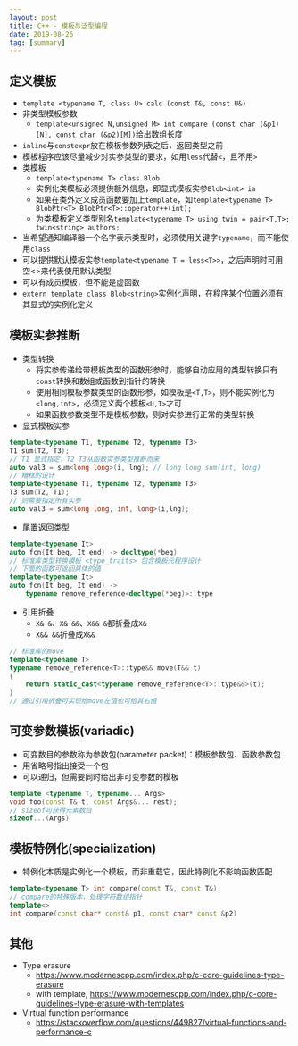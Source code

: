```yaml
---
layout: post
title: C++ - 模板与泛型编程
date: 2019-08-26
tag: [summary]
---
```


## 定义模板
* `template <typename T, class U> calc (const T&, const U&)`
* 非类型模板参数
	* `template<unsigned N,unsigned M> int compare (const char (&p1)[N], const char (&p2)[M])`给出数组长度
* `inline`与`constexpr`放在模板参数列表之后，返回类型之前
* 模板程序应该尽量减少对实参类型的要求，如用`less`代替`<`，且不用`>`
* 类模板
	* `template<typename T> class Blob`
	* 实例化类模板必须提供额外信息，即显式模板实参`Blob<int> ia`
	* 如果在类外定义成员函数要加上`template`，如`template<typename T> BlobPtr<T> BlobPtr<T>::operator++(int);`
	* 为类模板定义类型别名`template<typename T> using twin = pair<T,T>; twin<string> authors;`
* 当希望通知编译器一个名字表示类型时，必须使用关键字`typename`，而不能使用`class`
* 可以提供默认模板实参`template<typename T = less<T>>`，之后声明时可用空<>来代表使用默认类型
* 可以有成员模板，但不能是虚函数
* `extern template class Blob<string>`实例化声明，在程序某个位置必须有其显式的实例化定义
## 模板实参推断
* 类型转换
	* 将实参传递给带模板类型的函数形参时，能够自动应用的类型转换只有`const`转换和数组或函数到指针的转换
	* 使用相同模板参数类型的函数形参，如模板是`<T,T>`，则不能实例化为`<long,int>`，必须定义两个模板`<U,T>`才可
	* 如果函数参数类型不是模板参数，则对实参进行正常的类型转换
* 显式模板实参

```cpp
template<typename T1, typename T2, typename T3>
T1 sum(T2, T3);
// T1 显式指定，T2 T3从函数实参类型推断而来
auto val3 = sum<long long>(i, lng); // long long sum(int, long)
// 糟糕的设计
template<typename T1, typename T2, typename T3>
T3 sum(T2, T1);
// 则需要指定所有实参
auto val3 = sum<long long, int, long>(i,lng);
```

* 尾置返回类型

```cpp
template<typename It>
auto fcn(It beg, It end) -> decltype(*beg)
// 标准库类型转换模板 <type_traits> 包含模板元程序设计
// 下面的函数可返回具体的值
template<typename It>
auto fcn(It beg, It end) ->
    typename remove_reference<decltype(*beg)>::type
```

* 引用折叠
	* `X& &`、`X& &&`、`X&& &`都折叠成`X&`
	* `X&& &&`折叠成`X&&`

```cpp
// 标准库的move
template<typename T>
typename remove_reference<T>::type&& move(T&& t)
{
    return static_cast<typename remove_reference<T>::type&&>(t);
}
// 通过引用折叠可实现给move左值也可给其右值
```

## 可变参数模板(variadic)
* 可变数目的参数称为参数包(parameter packet)：模板参数包、函数参数包
* 用省略号指出接受一个包
* 可以递归，但需要同时给出非可变参数的模板

```cpp
template <typename T, typename... Args>
void foo(const T& t, const Args&... rest);
// sizeof可获得元素数目
sizeof...(Args)
```

## 模板特例化(specialization)
* 特例化本质是实例化一个模板，而非重载它，因此特例化不影响函数匹配

```cpp
template<typename T> int compare(const T&, const T&);
// compare的特殊版本，处理字符数组指针
template<>
int compare(const char* const& p1, const char* const &p2)
```

## 其他
* Type erasure
	* https://www.modernescpp.com/index.php/c-core-guidelines-type-erasure
	* with template, https://www.modernescpp.com/index.php/c-core-guidelines-type-erasure-with-templates
* Virtual function performance
	* https://stackoverflow.com/questions/449827/virtual-functions-and-performance-c